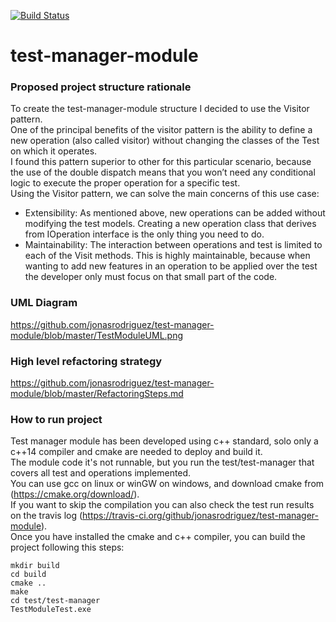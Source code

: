 [![Build Status](https://travis-ci.org/jonasrodriguez/test-manager-module.svg?branch=master)](https://travis-ci.org/github/jonasrodriguez/test-manager-module)
# test-manager-module

### Proposed project structure rationale

To create the test-manager-module structure I decided to use the Visitor pattern.  
One of the principal benefits of the visitor pattern is the ability to define a new operation (also called visitor) without changing the classes of the Test on which it operates.  
I found this pattern superior to other for this particular scenario, because the use of the double dispatch means that you won’t need any conditional logic to execute the proper operation for a specific test.  
Using the Visitor pattern, we can solve the main concerns of this use case:  
* Extensibility: As mentioned above, new operations can be added without modifying the test models. Creating a new operation class that derives from IOperation interface is the only thing you need to do.  
* Maintainability: The interaction between operations and test is limited to each of the Visit methods. This is highly maintainable, because when wanting to add new features in an operation to be applied over the test the developer only must focus on that small part of the code.  


### UML Diagram

https://github.com/jonasrodriguez/test-manager-module/blob/master/TestModuleUML.png

### High level refactoring strategy

https://github.com/jonasrodriguez/test-manager-module/blob/master/RefactoringSteps.md

### How to run project
Test manager module has been developed using c++ standard, solo only a c++14 compiler and cmake are needed to deploy and build it.  
The module code it's not runnable, but you run the test/test-manager that covers all test and operations implemented.  
You can use gcc on linux or winGW on windows, and download cmake from (https://cmake.org/download/).  
If you want to skip the compilation you can also check the test run results on the travis log (https://travis-ci.org/github/jonasrodriguez/test-manager-module).  
Once you have installed the cmake and c++ compiler, you can build the project following this steps:  
```
mkdir build
cd build
cmake ..
make
cd test/test-manager
TestModuleTest.exe
```
